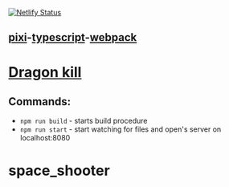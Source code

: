 [![Netlify Status](https://api.netlify.com/api/v1/badges/14e7ef42-5c90-44c8-a7ec-0b6e20c59735/deploy-status)](https://venerable-souffle-03d5d5.netlify.app/)

## [pixi](https://pixijs.com/)-[typescript](https://www.typescriptlang.org/)-[webpack](https://webpack.js.org/)

# [Dragon kill](https://venerable-souffle-03d5d5.netlify.app/)

## Commands:

-   `npm run build` - starts build procedure
-   `npm run start` - start watching for files and open's server on localhost:8080


# space_shooter
